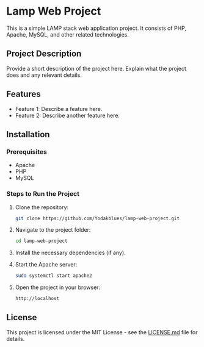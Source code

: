 # Lamp Web Project

This is a simple LAMP stack web application project. It consists of PHP, Apache, MySQL, and other related technologies.

## Project Description

Provide a short description of the project here. Explain what the project does and any relevant details. 

## Features

- Feature 1: Describe a feature here.
- Feature 2: Describe another feature here.

## Installation

### Prerequisites
- Apache
- PHP
- MySQL

### Steps to Run the Project

1. Clone the repository:
   ```bash
   git clone https://github.com/Yodakblues/lamp-web-project.git
   ```

2. Navigate to the project folder:
   ```bash
   cd lamp-web-project
   ```

3. Install the necessary dependencies (if any).

4. Start the Apache server:
   ```bash
   sudo systemctl start apache2
   ```

5. Open the project in your browser:
   ```bash
   http://localhost
   ```

## License
This project is licensed under the MIT License - see the [LICENSE.md](LICENSE.md) file for details.
